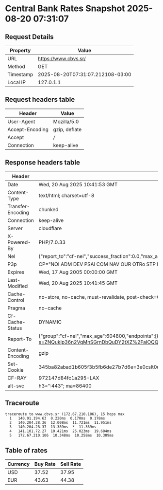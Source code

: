 # Central Bank Rates Snapshot 2025-08-20 07:31:07
## Request Details

| Property | Value |
|----------|-------|
| URL | https://www.cbvs.sr/ |
| Method | GET |
| Timestamp | 2025-08-20T07:31:07.212108-03:00 |
| Local IP | 127.0.1.1 |
    
## Request headers table

| Header | Value |
|--------|-------|
| User-Agent | Mozilla/5.0 |
| Accept-Encoding | gzip, deflate |
| Accept | */* |
| Connection | keep-alive |

    
## Response headers table
| Header | Value |
|--------|-------|
| Date | Wed, 20 Aug 2025 10:41:53 GMT |
| Content-Type | text/html; charset=utf-8 |
| Transfer-Encoding | chunked |
| Connection | keep-alive |
| Server | cloudflare |
| X-Powered-By | PHP/7.0.33 |
| Nel | {"report_to":"cf-nel","success_fraction":0.0,"max_age":604800} |
| P3p | CP="NOI ADM DEV PSAi COM NAV OUR OTRo STP IND DEM" |
| Expires | Wed, 17 Aug 2005 00:00:00 GMT |
| Last-Modified | Wed, 20 Aug 2025 10:41:45 GMT |
| Cache-Control | no-store, no-cache, must-revalidate, post-check=0, pre-check=0 |
| Pragma | no-cache |
| Cf-Cache-Status | DYNAMIC |
| Report-To | {"group":"cf-nel","max_age":604800,"endpoints":[{"url":"https://a.nel.cloudflare.com/report/v4?s=ZNQukIp36n2VqMnSGrnDbQuDY2tXZ%2FaIOQQU56MyLMvJFvJdIImoKy8%2FiJ6TnDU7FJN4ptkWAjgSlpciL4lilOWZYmbdZeR9JZd3"}]} |
| Content-Encoding | gzip |
| Set-Cookie | 345ba82abad1b605f3b5fb6de27b7d6e=3e0cslt0u636o8h94m1iqdj9f4; HttpOnly; Path=/ |
| CF-RAY | 972147d84fc1a295-LAX |
| alt-svc | h3=":443"; ma=86400 |

## Traceroute 

```
traceroute to www.cbvs.sr (172.67.210.106), 15 hops max
  1   140.91.194.63  0.220ms  0.170ms  0.178ms 
  2   140.204.28.36  12.008ms  11.721ms  11.951ms 
  3   140.204.28.37  13.389ms  *  11.369ms 
  4   141.101.72.27  10.421ms  25.023ms  19.684ms 
  5   172.67.210.106  10.348ms  10.258ms  10.309ms 

```

## Table of rates

| Currency | Buy Rate | Sell Rate |
|----------|----------|-----------|
| USD | 37.52 | 37.95 |
| EUR | 43.63 | 44.38 |
